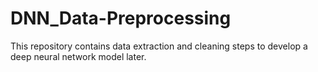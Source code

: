 # DNN_Data-Preprocessing
This repository contains data extraction and cleaning steps to develop a deep neural network model later.
